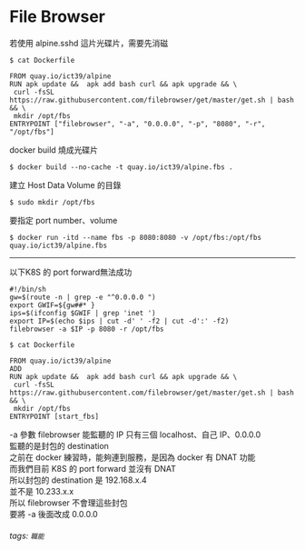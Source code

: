 # File Browser

若使用 alpine.sshd 這片光碟片，需要先消磁  
```
$ cat Dockerfile
```
```dockerfile=
FROM quay.io/ict39/alpine
RUN apk update &&  apk add bash curl && apk upgrade && \
 curl -fsSL https://raw.githubusercontent.com/filebrowser/get/master/get.sh | bash && \
 mkdir /opt/fbs
ENTRYPOINT ["filebrowser", "-a", "0.0.0.0", "-p", "8080", "-r", "/opt/fbs"]
```

docker build 燒成光碟片  
```
$ docker build --no-cache -t quay.io/ict39/alpine.fbs .
```

建立 Host Data Volume 的目錄  
```
$ sudo mkdir /opt/fbs
```

要指定 port number、volume  
```
$ docker run -itd --name fbs -p 8080:8080 -v /opt/fbs:/opt/fbs quay.io/ict39/alpine.fbs
```

---

以下K8S 的 port forward無法成功  

```bash=
#!/bin/sh
gw=$(route -n | grep -e "^0.0.0.0 ")
export GWIF=${gw##* }
ips=$(ifconfig $GWIF | grep 'inet ')
export IP=$(echo $ips | cut -d' ' -f2 | cut -d':' -f2)
filebrowser -a $IP -p 8080 -r /opt/fbs
```

```
$ cat Dockerfile
```
```dockerfile=
FROM quay.io/ict39/alpine
ADD 
RUN apk update &&  apk add bash curl && apk upgrade && \
 curl -fsSL https://raw.githubusercontent.com/filebrowser/get/master/get.sh | bash && \
 mkdir /opt/fbs
ENTRYPOINT [start_fbs]
```





-a 參數
filebrowser 能監聽的 IP 只有三個 localhost、自己 IP、0.0.0.0  
監聽的是封包的 destination  
之前在 docker 練習時，能夠連到服務，是因為 docker 有 DNAT 功能  
而我們目前 K8S 的 port forward 並沒有 DNAT  
所以封包的 destination 是 192.168.x.4  
並不是 10.233.x.x  
所以 filebrowser 不會理這些封包  
要將 -a 後面改成 0.0.0.0  




###### tags: `職能`

